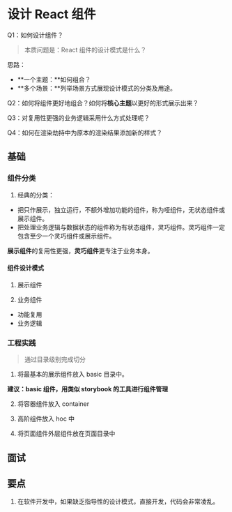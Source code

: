 # 设计 React 组件

Q1：如何设计组件？

> 本质问题是：React 组件的设计模式是什么？

思路：

- **一个主题：**如何组合？
- **多个场景：**列举场景方式展现设计模式的分类及用途。

Q2：如何将组件更好地组合？如何将**核心主题**以更好的形式展示出来？

Q3：对复用性更强的业务逻辑采用什么方式处理呢？

Q4：如何在渲染劫持中为原本的渲染结果添加新的样式？

## 基础

### 组件分类

1. 经典的分类：

- 把只作展示，独立运行，不额外增加功能的组件，称为哑组件，无状态组件或展示组件。
- 把处理业务逻辑与数据状态的组件称为有状态组件，灵巧组件。灵巧组件一定包含至少一个灵巧组件或展示组件。

**展示组件**的复用性更强，**灵巧组件**更专注于业务本身。

#### 组件设计模式

1. 展示组件

2. 业务组件

- 功能复用
- 业务逻辑

### 工程实践

> 通过目录级别完成切分

1. 将最基本的展示组件放入 basic 目录中。

**建议：basic 组件，用类似 storybook 的工具进行组件管理**

2. 将容器组件放入 container

3. 高阶组件放入 hoc 中

4. 将页面组件外层组件放在页面目录中

## 面试

## 要点

1. 在软件开发中，如果缺乏指导性的设计模式，直接开发，代码会非常凌乱。
